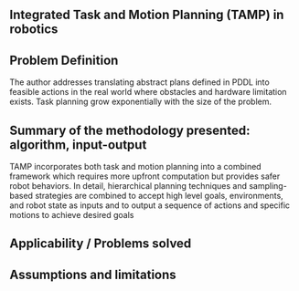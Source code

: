 ## Integrated Task and Motion Planning (TAMP) in robotics

## Problem Definition
The author addresses translating abstract plans defined in PDDL into feasible actions in the real world where obstacles and hardware limitation exists. Task planning grow exponentially with the size of the problem. 

## Summary of the methodology presented: algorithm, input-output
TAMP incorporates both task and motion planning into a combined framework which requires more upfront computation but provides safer robot behaviors. In detail, hierarchical planning techniques and sampling-based strategies are combined to accept high level goals, environments, and robot state as inputs and to output a sequence of actions and specific motions to achieve desired goals

## Applicability / Problems solved

## Assumptions and limitations
